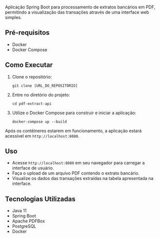 Aplicação Spring Boot para processamento de extratos bancários em PDF, permitindo a visualização das transações através de uma interface web simples.

## Pré-requisitos

- Docker
- Docker Compose

## Como Executar

1. Clone o repositório:
   ```
   git clone [URL_DO_REPOSITÓRIO]
   ```
2. Entre no diretório do projeto:
   ```
   cd pdf-extract-api
   ```
3. Utilize o Docker Compose para construir e iniciar a aplicação:
   ```
   docker-compose up --build
   ```

Após os contêineres estarem em funcionamento, a aplicação estará acessível em `http://localhost:8080`.

## Uso

- Acesse `http://localhost:8080` em seu navegador para carregar a interface de usuário.
- Faça o upload de um arquivo PDF contendo o extrato bancário.
- Visualize os dados das transações extraídas na tabela apresentada na interface.

## Tecnologias Utilizadas

- Java 11
- Spring Boot
- Apache PDFBox
- PostgreSQL
- Docker
